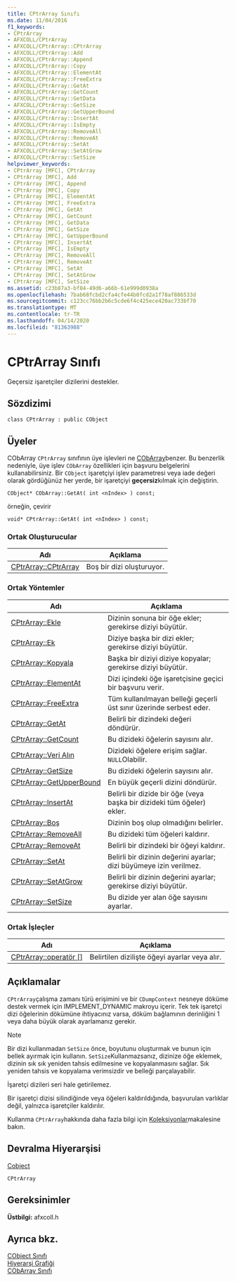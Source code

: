 ```yaml
---
title: CPtrArray Sınıfı
ms.date: 11/04/2016
f1_keywords:
- CPtrArray
- AFXCOLL/CPtrArray
- AFXCOLL/CPtrArray::CPtrArray
- AFXCOLL/CPtrArray::Add
- AFXCOLL/CPtrArray::Append
- AFXCOLL/CPtrArray::Copy
- AFXCOLL/CPtrArray::ElementAt
- AFXCOLL/CPtrArray::FreeExtra
- AFXCOLL/CPtrArray::GetAt
- AFXCOLL/CPtrArray::GetCount
- AFXCOLL/CPtrArray::GetData
- AFXCOLL/CPtrArray::GetSize
- AFXCOLL/CPtrArray::GetUpperBound
- AFXCOLL/CPtrArray::InsertAt
- AFXCOLL/CPtrArray::IsEmpty
- AFXCOLL/CPtrArray::RemoveAll
- AFXCOLL/CPtrArray::RemoveAt
- AFXCOLL/CPtrArray::SetAt
- AFXCOLL/CPtrArray::SetAtGrow
- AFXCOLL/CPtrArray::SetSize
helpviewer_keywords:
- CPtrArray [MFC], CPtrArray
- CPtrArray [MFC], Add
- CPtrArray [MFC], Append
- CPtrArray [MFC], Copy
- CPtrArray [MFC], ElementAt
- CPtrArray [MFC], FreeExtra
- CPtrArray [MFC], GetAt
- CPtrArray [MFC], GetCount
- CPtrArray [MFC], GetData
- CPtrArray [MFC], GetSize
- CPtrArray [MFC], GetUpperBound
- CPtrArray [MFC], InsertAt
- CPtrArray [MFC], IsEmpty
- CPtrArray [MFC], RemoveAll
- CPtrArray [MFC], RemoveAt
- CPtrArray [MFC], SetAt
- CPtrArray [MFC], SetAtGrow
- CPtrArray [MFC], SetSize
ms.assetid: c23b87a3-bf84-49d6-a66b-61e999d0938a
ms.openlocfilehash: 7bab68fcbd2cfa4cfe44b0fcd2a1f78af886533d
ms.sourcegitcommit: c123cc76bb2b6c5cde6f4c425ece420ac733bf70
ms.translationtype: MT
ms.contentlocale: tr-TR
ms.lasthandoff: 04/14/2020
ms.locfileid: "81363988"
---
```

# <a name="cptrarray-class"></a>CPtrArray Sınıfı

Geçersiz işaretçiler dizilerini destekler.

## <a name="syntax"></a>Sözdizimi

```
class CPtrArray : public CObject
```

## <a name="members"></a>Üyeler

CObArray `CPtrArray` sınıfının üye işlevleri ne [CObArray](../../mfc/reference/cobarray-class.md)benzer. Bu benzerlik nedeniyle, üye işlev `CObArray` özellikleri için başvuru belgelerini kullanabilirsiniz. Bir `CObject` işaretçiyi işlev parametresi veya iade değeri olarak gördüğünüz her yerde, bir işaretçiyi **geçersiz**kılmak için değiştirin.

`CObject* CObArray::GetAt( int <nIndex> ) const;`

örneğin, çevirir

`void* CPtrArray::GetAt( int <nIndex> ) const;`

### <a name="public-constructors"></a>Ortak Oluşturucular

|Adı|Açıklama|
|----------|-----------------|
|[CPtrArray::CPtrArray](../../mfc/reference/cobarray-class.md#cobarray)|Boş bir dizi oluşturuyor.|

### <a name="public-methods"></a>Ortak Yöntemler

|Adı|Açıklama|
|----------|-----------------|
|[CPtrArray::Ekle](../../mfc/reference/cobarray-class.md#add)|Dizinin sonuna bir öğe ekler; gerekirse diziyi büyütür.|
|[CPtrArray::Ek](../../mfc/reference/cobarray-class.md#append)|Diziye başka bir dizi ekler; gerekirse diziyi büyütür.|
|[CPtrArray::Kopyala](../../mfc/reference/cobarray-class.md#copy)|Başka bir diziyi diziye kopyalar; gerekirse diziyi büyütür.|
|[CPtrArray::ElementAt](../../mfc/reference/cobarray-class.md#elementat)|Dizi içindeki öğe işaretçisine geçici bir başvuru verir.|
|[CPtrArray::FreeExtra](../../mfc/reference/cobarray-class.md#freeextra)|Tüm kullanılmayan belleği geçerli üst sınır üzerinde serbest eder.|
|[CPtrArray::GetAt](../../mfc/reference/cobarray-class.md#getat)|Belirli bir dizindeki değeri döndürür.|
|[CPtrArray::GetCount](../../mfc/reference/cobarray-class.md#getcount)|Bu dizideki öğelerin sayısını alır.|
|[CPtrArray::Veri Alın](../../mfc/reference/cobarray-class.md#getdata)|Dizideki öğelere erişim sağlar. `NULL`Olabilir.|
|[CPtrArray::GetSize](../../mfc/reference/cobarray-class.md#getsize)|Bu dizideki öğelerin sayısını alır.|
|[CPtrArray::GetUpperBound](../../mfc/reference/cobarray-class.md#getupperbound)|En büyük geçerli dizini döndürür.|
|[CPtrArray::InsertAt](../../mfc/reference/cobarray-class.md#insertat)|Belirli bir dizide bir öğe (veya başka bir dizideki tüm öğeler) ekler.|
|[CPtrArray::Boş](../../mfc/reference/cobarray-class.md#isempty)|Dizinin boş olup olmadığını belirler.|
|[CPtrArray::RemoveAll](../../mfc/reference/cobarray-class.md#removeall)|Bu dizideki tüm öğeleri kaldırır.|
|[CPtrArray::RemoveAt](../../mfc/reference/cobarray-class.md#removeat)|Belirli bir dizindeki bir öğeyi kaldırır.|
|[CPtrArray::SetAt](../../mfc/reference/cobarray-class.md#setat)|Belirli bir dizinin değerini ayarlar; dizi büyümeye izin verilmez.|
|[CPtrArray::SetAtGrow](../../mfc/reference/cobarray-class.md#setatgrow)|Belirli bir dizinin değerini ayarlar; gerekirse diziyi büyütür.|
|[CPtrArray::SetSize](../../mfc/reference/cobarray-class.md#setsize)|Bu dizide yer alan öğe sayısını ayarlar.|

### <a name="public-operators"></a>Ortak İşleçler

|Adı|Açıklama|
|----------|-----------------|
|[CPtrArray::operatör \[\]](../../mfc/reference/cobarray-class.md#operator_at)|Belirtilen dizilişte öğeyi ayarlar veya alır.|

## <a name="remarks"></a>Açıklamalar

`CPtrArray`çalışma zamanı türü erişimini ve bir `CDumpContext` nesneye döküme destek vermek için IMPLEMENT_DYNAMIC makroyu içerir. Tek tek işaretçi dizi öğelerinin dökümüne ihtiyacınız varsa, döküm bağlamının derinliğini 1 veya daha büyük olarak ayarlamanız gerekir.

> [!NOTE]
> Bir dizi kullanmadan `SetSize` önce, boyutunu oluşturmak ve bunun için bellek ayırmak için kullanın. `SetSize`Kullanmazsanız, dizinize öğe eklemek, dizinin sık sık yeniden tahsis edilmesine ve kopyalanmasını sağlar. Sık yeniden tahsis ve kopyalama verimsizdir ve belleği parçalayabilir.

İşaretçi dizileri seri hale getirilemez.

Bir işaretçi dizisi silindiğinde veya öğeleri kaldırıldığında, başvurulan varlıklar değil, yalnızca işaretçiler kaldırılır.

Kullanma `CPtrArray`hakkında daha fazla bilgi için [Koleksiyonlar](../../mfc/collections.md)makalesine bakın.

## <a name="inheritance-hierarchy"></a>Devralma Hiyerarşisi

[Cobject](../../mfc/reference/cobject-class.md)

`CPtrArray`

## <a name="requirements"></a>Gereksinimler

**Üstbilgi:** afxcoll.h

## <a name="see-also"></a>Ayrıca bkz.

[CObject Sınıfı](../../mfc/reference/cobject-class.md)<br/>
[Hiyerarşi Grafiği](../../mfc/hierarchy-chart.md)<br/>
[CObArray Sınıfı](../../mfc/reference/cobarray-class.md)
